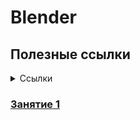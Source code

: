 # Blender

## Полезные ссылки
<details>
  <summary>Ссылки</summary>

  1. ### [Blender 2.93 Руководство Пользователя — Blender Manual](https://docs.blender.org/manual/ru/dev/index.html)
  2. ### [Горячие клавиши по умолчанию — Blender Manual](https://docs.blender.org/manual/ru/dev/interface/keymap/blender_default.html)
</details>

### [Занятие 1](lesson_01.md)